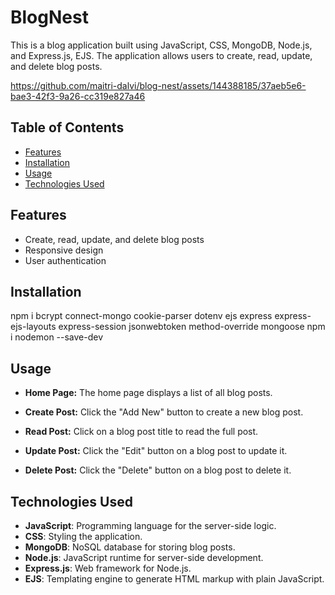 # BlogNest

This is a blog application built using JavaScript, CSS, MongoDB, Node.js, and Express.js, EJS. The application allows users to create, read, update, and delete blog posts.



https://github.com/maitri-dalvi/blog-nest/assets/144388185/37aeb5e6-bae3-42f3-9a26-cc319e827a46



## Table of Contents

- [Features](#features)
- [Installation](#installation)
- [Usage](#usage)
- [Technologies Used](#technologies-used)

## Features

- Create, read, update, and delete blog posts
- Responsive design
- User authentication 

## Installation

npm i bcrypt connect-mongo cookie-parser dotenv ejs express express-ejs-layouts express-session jsonwebtoken method-override mongoose
npm i nodemon --save-dev


## Usage

- **Home Page:**
  The home page displays a list of all blog posts.
  
- **Create Post:**
  Click the "Add New" button to create a new blog post.

- **Read Post:**
  Click on a blog post title to read the full post.

- **Update Post:**
  Click the "Edit" button on a blog post to update it.

- **Delete Post:**
  Click the "Delete" button on a blog post to delete it.

## Technologies Used

- **JavaScript**: Programming language for the server-side logic.
- **CSS**: Styling the application.
- **MongoDB**: NoSQL database for storing blog posts.
- **Node.js**: JavaScript runtime for server-side development.
- **Express.js**: Web framework for Node.js.
- **EJS**: Templating engine to generate HTML markup with plain JavaScript.

